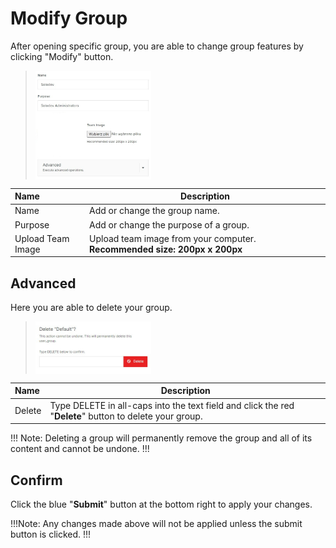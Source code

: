 # Modify Group

After opening specific group, you are able to change group features by clicking "Modify" button.


><img src="../../../images/modify.jpg" alt="modify" style="width: 40%; display: block"></a>



**Name** | **Description** 
:--- | ---
Name | Add or change the group name.
Purpose | Add or change the purpose of a group.
Upload Team Image | Upload team image from your computer. **Recommended size: 200px x 200px**



## Advanced

Here you are able to delete your group. 

><img src="../../../images/modify2.jpg" alt="modify2" style="width: 40%; display: block"></a>


**Name** | **Description** 
:--- | ---
Delete | Type DELETE in all-caps into the text field and click the red "**Delete**" button to delete your group.


!!! Note:
Deleting a group will permanently remove the group and all of its content and cannot be undone.
!!!

## Confirm

Click the blue "**Submit**" button at the bottom right to apply your changes.

!!!Note:
Any changes made above will not be applied unless the submit button is clicked.
!!!

















